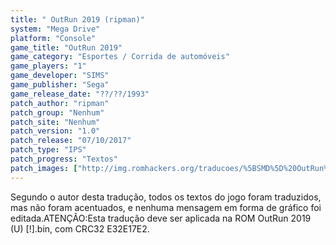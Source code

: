 ```yaml
---
title: " OutRun 2019 (ripman)"
system: "Mega Drive"
platform: "Console"
game_title: "OutRun 2019"
game_category: "Esportes / Corrida de automóveis"
game_players: "1"
game_developer: "SIMS"
game_publisher: "Sega"
game_release_date: "??/??/1993"
patch_author: "ripman"
patch_group: "Nenhum"
patch_site: "Nenhum"
patch_version: "1.0"
patch_release: "07/10/2017"
patch_type: "IPS"
patch_progress: "Textos"
patch_images: ["http://img.romhackers.org/traducoes/%5BSMD%5D%20OutRun%202019%20-%20ripman%20-%201.png","http://img.romhackers.org/traducoes/%5BSMD%5D%20OutRun%202019%20-%20ripman%20-%202.png","http://img.romhackers.org/traducoes/%5BSMD%5D%20OutRun%202019%20-%20ripman%20-%203.png"]
---
```

Segundo o autor desta tradução, todos os textos do jogo foram traduzidos, mas não foram acentuados, e nenhuma mensagem em forma de gráfico foi editada.ATENÇÃO:Esta tradução deve ser aplicada na ROM OutRun 2019 (U) [!].bin, com CRC32 E32E17E2.